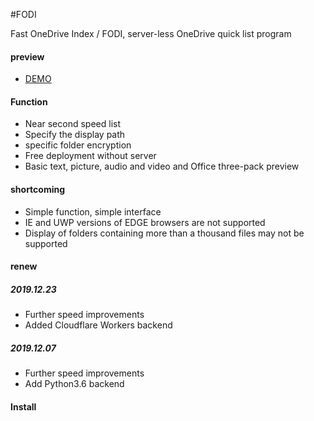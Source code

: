 #FODI

Fast OneDrive Index / FODI, server-less OneDrive quick list program

#### preview

- [DEMO](https://logi.im/fodi.html)

#### Function

- Near second speed list
- Specify the display path
- specific folder encryption
- Free deployment without server
- Basic text, picture, audio and video and Office three-pack preview

#### shortcoming

- Simple function, simple interface
- IE and UWP versions of EDGE browsers are not supported
- Display of folders containing more than a thousand files may not be supported

#### renew

##### 2019.12.23

- Further speed improvements
- Added Cloudflare Workers backend

##### 2019.12.07

- Further speed improvements
- Add Python3.6 backend

#### Install
